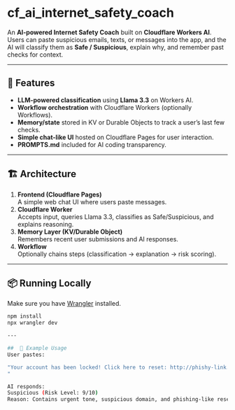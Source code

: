 # cf_ai_internet_safety_coach

An **AI-powered Internet Safety Coach** built on **Cloudflare Workers AI**.  
Users can paste suspicious emails, texts, or messages into the app, and the AI will classify them as **Safe / Suspicious**, explain why, and remember past checks for context.

---

## 🚀 Features
- **LLM-powered classification** using **Llama 3.3** on Workers AI.
- **Workflow orchestration** with Cloudflare Workers (optionally Workflows).
- **Memory/state** stored in KV or Durable Objects to track a user’s last few checks.
- **Simple chat-like UI** hosted on Cloudflare Pages for user interaction.
- **PROMPTS.md** included for AI coding transparency.

---

## 🏗 Architecture
1. **Frontend (Cloudflare Pages)**  
   A simple web chat UI where users paste messages.
2. **Cloudflare Worker**  
   Accepts input, queries Llama 3.3, classifies as Safe/Suspicious, and explains reasoning.
3. **Memory Layer (KV/Durable Object)**  
   Remembers recent user submissions and AI responses.
4. **Workflow**  
   Optionally chains steps (classification → explanation → risk scoring).

---

## 📦 Running Locally
Make sure you have [Wrangler](https://developers.cloudflare.com/workers/wrangler/) installed.

```bash
npm install
npx wrangler dev

---

##  🧪 Example Usage
User pastes:

"Your account has been locked! Click here to reset: http://phishy-link.biz
"

AI responds:
Suspicious (Risk Level: 9/10)
Reason: Contains urgent tone, suspicious domain, and phishing-like reset request.